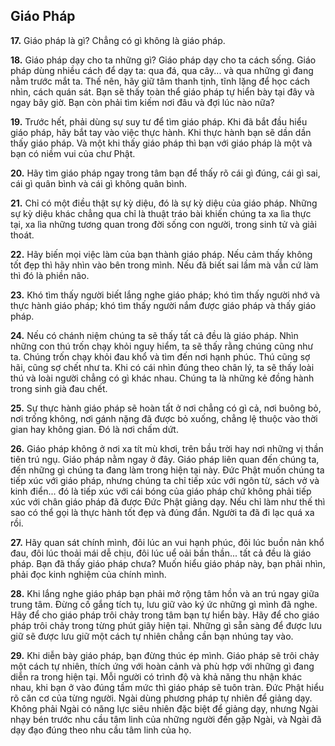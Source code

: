 ## Giáo Pháp 

**17.** Giáo pháp là gì? Chẳng có gì không là giáo pháp.

**18.** Giáo pháp dạy cho ta những gì? Giáo pháp dạy cho ta cách sống. Giáo pháp dùng nhiều cách để dạy ta: qua đá, qua cây... và qua những gì đang nằm trước mắt ta. Thế nên, hãy giữ tâm thanh tịnh, tĩnh lặng để học cách nhìn, cách quán sát. Bạn sẽ thấy toàn thể giáo pháp tự hiển bày tại đây và ngay bây giờ. Bạn còn phải tìm kiếm nơi đâu và đợi lúc nào nữa?

**19.** Trước hết, phải dùng sự suy tư để tìm giáo pháp. Khi đã bắt đầu hiểu giáo pháp, hãy bắt tay vào việc thực hành. Khi thực hành bạn sẽ dần dần thấy giáo pháp. Và một khi thấy giáo pháp thì bạn với giáo pháp là một và bạn có niềm vui của chư Phật.

**20.** Hãy tìm giáo pháp ngay trong tâm bạn để thấy rõ cái gì đúng, cái gì sai, cái gì quân bình và cái gì không quân bình.

**21.** Chỉ có một điều thật sự kỳ diệu, đó là sự kỳ diệu của giáo pháp. Những sự kỳ diệu khác chẳng qua chỉ là thuật tráo bài khiến chúng ta xa lìa thực tại, xa lìa những tương quan trong đời sống con người, trong sinh tử và giải thoát.

**22.** Hãy biến mọi việc làm của bạn thành giáo pháp. Nếu cảm thấy không tốt đẹp thì hãy nhìn vào bên trong mình. Nếu đã biết sai lầm mà vẫn cứ làm thì đó là phiền não.

**23.** Khó tìm thấy người biết lắng nghe giáo pháp; khó tìm thấy người nhớ và thực hành giáo pháp; khó tìm thấy người nắm được giáo pháp và thấy giáo pháp.

**24.** Nếu có chánh niệm chúng ta sẽ thấy tất cả đều là giáo pháp. Nhìn những con thú trốn chạy khỏi nguy hiểm, ta sẽ thấy rằng chúng cũng như ta. Chúng trốn chạy khỏi đau khổ và tìm đến nơi hạnh phúc. Thú cũng sợ hãi, cũng sợ chết như ta. Khi có cái nhìn đúng theo chân lý, ta sẽ thấy loài thú và loài người chẳng có gì khác nhau. Chúng ta là những kẻ đồng hành trong sinh già đau chết.

**25.** Sự thực hành giáo pháp sẽ hoàn tất ở nơi chẳng có gì cả, nơi buông bỏ, nơi trống không, nơi gánh nặng đã được bỏ xuống, chẳng lệ thuộc vào thời gian hay không gian. Đó là nơi chấm dứt.

**26.** Giáo pháp không ở nơi xa tít mù khơi, trên bầu trời hay nơi những vị thần tiên trú ngụ. Giáo pháp nằm ngay ở đây. Giáo pháp liên quan đến chúng ta, đến những gì chúng ta đang làm trong hiện tại này. Đức Phật muốn chúng ta tiếp xúc với giáo pháp, nhưng chúng ta chỉ tiếp xúc với ngôn từ, sách vở và kinh điển... đó là tiếp xúc với cái bóng của giáo pháp chứ không phải tiếp xúc với chân giáo pháp đã được Đức Phật giảng dạy. Nếu chỉ làm như thế thì sao có thể gọi là thực hành tốt đẹp và đúng đắn. Người ta đã đi lạc quá xa rồi.

**27.** Hãy quan sát chính mình, đôi lúc an vui hạnh phúc, đôi lúc buồn nản khổ đau, đôi lúc thoải mái dễ chịu, đôi lúc uể oải bần thần... tất cả đều là giáo pháp. Bạn đã thấy giáo pháp chưa? Muốn hiểu giáo pháp này, bạn phải nhìn, phải đọc kinh nghiệm của chính mình.

**28.** Khi lắng nghe giáo pháp bạn phải mở rộng tâm hồn và an trú ngay giữa trung tâm. Đừng cố gắng tích tụ, lưu giữ vào ký ức những gì mình đã nghe. Hãy để cho giáo pháp trôi chảy trong tâm bạn tự hiển bày. Hãy để cho giáo pháp trôi chảy trong từng phút giây hiện tại. Những gì sẵn sàng để được lưu giữ sẽ được lưu giữ một cách tự nhiên chẳng cần bạn nhúng tay vào.

**29.** Khi diễn bày giáo pháp, bạn đừng thúc ép mình. Giáo pháp sẽ trôi chảy một cách tự nhiên, thích ứng với hoàn cảnh và phù hợp với những gì đang diễn ra trong hiện tại. Mỗi người có trình độ và khả năng thu nhận khác nhau, khi bạn ở vào đúng tầm mức thì giáo pháp sẽ tuôn tràn. Đức Phật hiểu rõ căn cơ của từng người. Ngài dùng phương pháp tự nhiên để giảng dạy. Không phải Ngài có năng lực siêu nhiên đặc biệt để giảng dạy, nhưng Ngài nhạy bén trước nhu cầu tâm linh của những người đến gặp Ngài, và Ngài đã dạy đạo đúng theo nhu cầu tâm linh của họ.